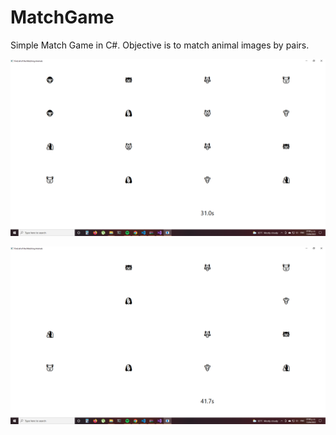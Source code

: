 # MatchGame

Simple Match Game in C#. Objective is to match animal images by pairs.<br/>

![My Image](images/match1.png)

![My Image](images/match2.png)

